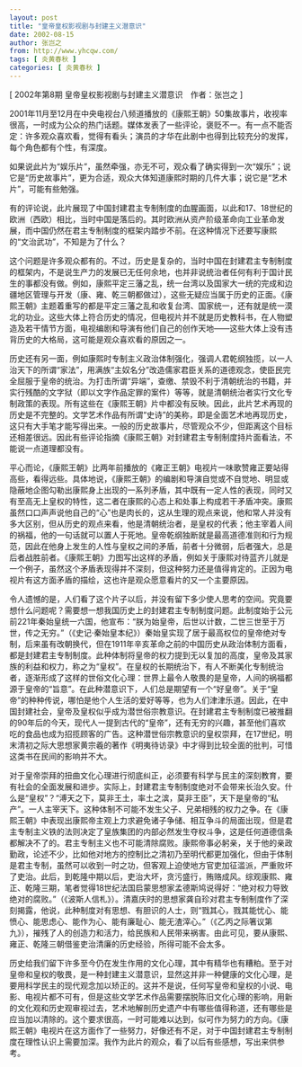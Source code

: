 ```yaml
---
layout: post
title: "皇帝皇权影视剧与封建主义潜意识"
date: 2002-08-15
author: 张岂之
from: http://www.yhcqw.com/
tags: [ 炎黄春秋 ]
categories: [ 炎黄春秋 ]
---
```



[ 2002年第8期 皇帝皇权影视剧与封建主义潜意识　作者：张岂之 ]


2001年11月至12月在中央电视台八频道播放的《康熙王朝》50集故事片，收视率很高，一时成为公众的热门话题。媒体发表了一些评论，褒贬不一。有一点不能否定：许多观众喜欢看，觉得有看头；演员的才华在此剧中也得到比较充分的发挥，每个角色都有个性，有深度。


如果说此片为“娱乐片”，虽然牵强，亦无不可，观众看了确实得到一次“娱乐”；说它是“历史故事片”，更为合适，观众大体知道康熙时期的几件大事；说它是“艺术片”，可能有些勉强。


有的评论说，此片展现了中国封建君主专制制度的血腥画面，以此和17、18世纪的欧洲（西欧）相比，当时中国是落后的。其时欧洲从资产阶级革命向工业革命发展，而中国仍然在君主专制制度的框架内踏步不前。在这种情况下还要写康熙的“文治武功”，不知是为了什么？


这个问题是许多观众都有的。不过，历史是复杂的，当时中国在封建君主专制制度的框架内，不是说生产力的发展已无任何余地，也并非说统治者任何有利于国计民生的事都没有做。例如，康熙平定三藩之乱，统一台湾以及国家大一统的完成和边疆地区管理与开发（康、雍、乾三朝都做过），这些无疑应当属于历史的正面。《康熙王朝》主题着重写的都是平定三藩之乱和收复台湾、国家统一，还有就是统一漠北的功业。这些大体上符合历史的情况，但电视片并不就是历史教科书，在人物塑造及若干情节方面，电视编剧和导演有他们自己的创作天地——这些大体上没有违背历史的大格局，这可能是观众喜欢看的原因之一。


历史还有另一面，例如康熙时专制主义政治体制强化，强调人君乾纲独揽，以一人治天下的所谓“家法”，用满族“主奴名分”改造儒家君臣关系的道德观念，使臣民完全屈服于皇帝的统治。为打击所谓“异端”，查缴、禁毁不利于清朝统治的书籍，并实行残酷的文字狱（即以文字作品定罪的案件）等等，就是清朝统治者实行文化专制政策的表现。所有这些在《康熙王朝》片中都没有反映。因此，此片艺术再现的历史是不完整的。文学艺术作品有所谓“史诗”的美称，即是全面艺术地再现历史，这只有大手笔才能写得出来。一般的历史故事片，尽管观众不少，但距离这个目标还相差很远。因此有些评论指摘《康熙王朝》对封建君主专制制度持片面看法，不能说一点道理都没有。


平心而论，《康熙王朝》比两年前播放的《雍正王朝》电视片一味歌赞雍正要站得高些，看得远些。具体地说，《康熙王朝》的编剧和导演自觉或不自觉地、明显或隐蔽地企图勾勒出康熙身上出现的一系列矛盾，其中既有一定人性的表现，同时又有至高无上皇权的特性，这二者在康熙的心态上和处事上构成若干矛盾冲突。康熙虽然口口声声说他自己的“心”也是肉长的，这从生理的观点来说，他和常人并没有多大区别，但从历史的观点来看，他是清朝统治者，是皇权的代表；他主宰着人间的祸福，他的一句话就可以置人于死地。皇帝乾纲独断就是最高道德准则和行为规范，因此在他身上发生的人性与皇权之间的矛盾，前者十分微弱，后者强大，总是后者战胜前者。《康熙王朝》力图写出这样的矛盾，例如关于康熙对待蓝齐儿就是一个例子，虽然这个矛盾表现得并不深刻，但这种努力还是值得肯定的。正因为电视片有这方面矛盾的描绘，这也许是观众愿意看片的又一个主要原因。


令人遗憾的是，人们看了这个片子以后，并没有留下多少使人思考的空间。究竟要想什么问题呢？需要想一想我国历史上的封建君主专制制度问题。此制度始于公元前221年秦始皇统一六国，他宣布：“朕为始皇帝，后世以计数，二世三世至于万世，传之无穷。”（《史记·秦始皇本纪》）秦始皇实现了居于最高权位的皇帝绝对专制，后来虽有改朝换代，但在1911年辛亥革命之前的中国历史从政治体制方面看，都是封建君主专制制度。此种体制将皇帝的权力提到无以复加的高度，皇帝及其家族的利益和权力，称之为“皇权”。在皇权的长期统治下，有人不断美化专制统治者，逐渐形成了这样的世俗文化心理：世界上最令人敬畏的是皇帝，人间的祸福都源于皇帝的“旨意”。在此种潜意识下，人们总是期望有一个“好皇帝”。关于“皇帝”的种种传说，哪怕是他个人生活的爱好等等，也为人们津津乐道。因此，在中国封建社会，皇帝及皇权似乎成为潜世俗宗教意识。在封建君主专制制度已被推翻的90年后的今天，现代人一提到古代的“皇帝”，还有无穷的兴趣，甚至他们喜欢吃的食品也成为招揽顾客的广告。这种潜世俗宗教意识的皇权崇拜，在17世纪，明末清初之际大思想家黄宗羲的著作《明夷待访录》中才得到比较全面的批判，可惜这类书在民间的影响并不大。


对于皇帝崇拜的扭曲文化心理进行彻底纠正，必须要有科学与民主的深刻教育，要有社会的全面发展和进步。实际上，封建君主专制制度绝对不会带来长治久安。什么是“皇权”？“溥天之下，莫非王土，率土之滨，莫非王臣”，天下是皇帝的“私产”。一人主宰天下。这种体制不可能不发生父子、兄弟相残的权力之争。在《康熙王朝》中表现出康熙帝主观上力求避免诸子争储、相互争斗的局面出现，但是君主专制主义铁的法则决定了皇族集团的内部必然发生夺权斗争，这是任何道德信条都解决不了的。君主专制主义也不可能清除腐败。康熙帝事必躬亲，关于他的亲政勤政，论述不少，比如他对地方的控制比之清初乃至明代都更加强化，但由于体制是君主专制，虽然可以收到一时之功，但客观上迫使地方官吏加征滥派，严重败坏了吏治。此后，到乾隆中期以后，吏治大坏，贪污盛行，贿赂成风。综观康熙、雍正、乾隆三期，笔者觉得18世纪法国启蒙思想家孟德斯鸠说得好：“绝对权力导致绝对的腐败。”（《波斯人信札》）。清嘉庆时的思想家龚自珍对君主专制制度作了深刻揭露，他说，此种制度对有思想、有胆识的人士，则“戮其心，戮其能忧心、能愤心、能思虑心、能作为心、能有廉耻心、能无渣滓心。”（《乙丙之际箸议第九》），摧残了人的创造力和活力，给民族和人民带来祸害。由此可见，要从康熙、雍正、乾隆三朝借鉴吏治清廉的历史经验，所得可能不会太多。


历史给我们留下许多至今仍在发生作用的文化心理，其中有精华也有糟粕。至于对皇帝和皇权的敬畏，是一种封建主义潜意识，显然这并非一种健康的文化心理，是要用科学民主的现代观念加以矫正的。这并不是说，任何写皇帝和皇权的小说、电影、电视片都不可有，但是这些文学艺术作品需要摆脱陈旧文化心理的影响，用新的文化观和历史观审视过去，艺术地解剖历史遗产中有哪些值得称道，还有哪些是应当加以清除的。这个要求很高，一时可能难以达到，似可作为努力的方向。《康熙王朝》电视片在这方面作了一些努力，好像还有不足，对于中国封建君主专制制度在理性认识上需要加深。我作为此片的观众，看了以后有些感想，写出来供参考。


